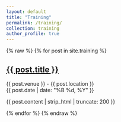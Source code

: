 ```yaml
---
layout: default
title: "Training"
permalink: /training/
collection: training
author_profile: true
---
```


{% raw %}
{% for post in site.training %}
  <div class="archive__item">
    <h2 class="archive__item-title"><a href="{{ post.url }}">{{ post.title }}</a></h2>
    <p class="archive__item-excerpt">
      {{ post.venue }} - {{ post.location }}<br>
      {{ post.date | date: "%B %d, %Y" }}
    </p>
    <p>{{ post.content | strip_html | truncate: 200 }}</p>
  </div>
{% endfor %}
{% endraw %}

